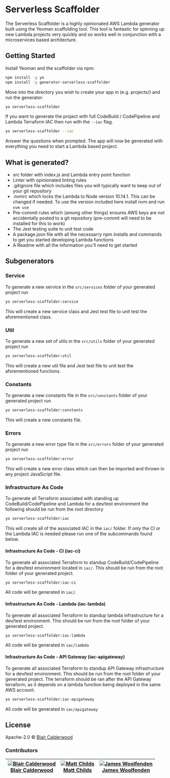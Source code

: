 # Serverless Scaffolder

The Serverless Scaffolder is a highly opinionated AWS Lambda generator built using the Yeoman scaffolding tool. This tool is fantastic for spinning up new Lambda projects very quickly and so works well in conjunction with a microservices based architecture.

## Getting Started

Install Yeoman and the scaffolder via npm:

```bash
npm install -g yo
npm install -g generator-serverless-scaffolder
```

Move into the directory you wish to create your app in (e.g. projects/) and run the generator:

```bash
yo serverless-scaffolder
```

If you want to generate the project with full CodeBuild / CodePipeline and Lambda Terraform IAC then run with the `--iac` flag.

```bash
yo serverless-scaffolder --iac
```

Answer the questions when prompted. The app will now be generated with everything you need to start a Lambda based project.

## What is generated?

- src folder with index.js and Lambda entry point function
- Linter with opinionated linting rules
- .gitignore file which includes files you will typically want to keep out of your git repository
- .nvmrc which locks the Lambda to Node version 10.14.1. This can be changed if needed. To use the version included here install nvm and run `nvm use`
- Pre-commit rules which (among other things) ensures AWS keys are not accidentally posted to a git repository (pre-commit will need to be installed for this to work)
- The Jest testing suite to unit test code
- A package.json file with all the necessarry npm installs and commands to get you started developing Lambda functions
- A Readme with all the information you'll need to get started

## Subgenerators

### Service

To generate a new service in the `src/services` folder of your generated project run

```bash
yo serverless-scaffolder:service
```

This will create a new service class and Jest test file to unit test the aforementioned class.

### Util

To generate a new set of utils in the `src/utils` folder of your generated project run

```bash
yo serverless-scaffolder:util
```

This will create a new util file and Jest test file to unit test the aforementioned functions.

### Constants

To generate a new constants file in the `src/constants` folder of your generated project run

```bash
yo serverless-scaffolder:constants
```

This will create a new constants file.

### Errors

To generate a new error type file in the `src/errors` folder of your generated project run

```bash
yo serverless-scaffolder:error
```

This will create a new error class which can then be imported and thrown in any project JavaScript file.

### Infrastructure As Code

To generate all Terraform associated with standing up CodeBuild/CodePipeline and Lambda for a dev/test environment the following should be run from the root directory

```bash
yo serverless-scaffolder:iac
```

This will create all of the associated IAC in the `iac/` folder. If only the CI or the Lambda IAC is needed please run one of the subcommands found below.

#### Infrastructure As Code - CI (iac-ci)

To generate all associated Terraform to standup CodeBuild/CodePipeline for a dev/test environment located in `iac/`. This should be run from the root folder of your generated project.

```bash
yo serverless-scaffolder:iac-ci
```

All code will be generated in `iac/`.

#### Infrastructure As Code - Lambda (iac-lambda)

To generate all associated Terraform to standup lambda infrastructure for a dev/test environment. This should be run from the root folder of your generated project.

```bash
yo serverless-scaffolder:iac-lambda
```

All code will be generated in `iac/lambda`

#### Infrastructure As Code - API Gateway (iac-apigateway)

To generate all associated Terraform to standup API Gateway infrastructure for a dev/test environment. This should be run from the root folder of your generated project. The terraform should be ran after the API Gateway terraform, as it depends on a lambda function being deployed in the same AWS account.

```bash
yo serverless-scaffolder:iac-apigateway
```

All code will be generated in `iac/apigateway`

## License

Apache-2.0 © [Blair Calderwood](https://github.com/blaircalderwood)

### Contributors

| [![Blair Calderwood][blaircalderwood_avatar]][blaircalderwood_homepage]<br/>[Blair Calderwood][blaircalderwood_homepage] | [![Matt Childs][mattchilds1_avatar]][mattchilds1_homepage]<br/>[Matt Childs][mattchilds1_homepage] | [![James Woolfenden][jameswoolfenden_avatar]][jameswoolfenden_homepage]<br/>[James Woolfenden][jameswoolfenden_homepage] |
| ------------------------------------------------------------------------------------------------------------------------ | -------------------------------------------------------------------------------------------------- | ------------------------------------------------------------------------------------------------------------------------ |


[blaircalderwood_homepage]: https://github.com/blaircalderwood
[blaircalderwood_avatar]: https://github.com/blaircalderwood.png?size=150
[mattchilds1_homepage]: https://github.com/mattchilds1
[mattchilds1_avatar]: https://github.com/mattchilds1.png?size=150
[jameswoolfenden_homepage]: https://github.com/jameswoolfenden
[jameswoolfenden_avatar]: https://github.com/jameswoolfenden.png?size=150
